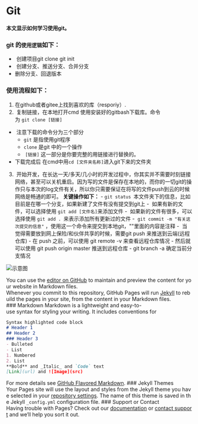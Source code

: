# Git
**本文显示如何学习使用git。**
### **git 的`使用逻辑`如下：**
-  创建项目git clone git init
-  创建分支、推送分支、合并分支
- 删除分支、回退版本
### **使用流程如下：**
1. 在github或者gitee上找到喜欢的库（resporiy）.
2.  复制链接，在本地打开cmd 使用安装好的gitbash下载库。命令为 `git clone [链接]`
-  注意下载的命令分为三个部分 
    - `git` 是指使用git程序 
    - `clone` 是git 中的一个操作
    -  `[链接]` 这一部分是你要完整的用链接进行替换的。
- 下载完成后 在cmd中用`cd [文件夹名称]`进入git下来的文件夹

3.  开始开发，在长达一天/多天/几小时的开发过程中，你其实并不需要时刻链接网络，甚至可以关机重启。因为写的文件是保存在本地的，而你的一切git的操作只与本次的log文件有关，所以你只需要保证在将写的文件push到云的时候网络是畅通的即可。
    **关键操作如下：**
    - `git status `本文件夹下的信息，比如目前是在哪一个分支，如果新建了文件有没有提交到git上
    -  如果有新的文件，可以选择使用 `git add [文件名]`来添加文件
    -  如果新的文件有很多，可以选择使用 `git add . `来表示添加所有更新过的文件
	-  `git commit -m "有关这次提交的信息"` ，使用这一个命令来提交到本地git，""里面的内容是注释
	-  当觉得需要放到网上保险/和伙伴共享的时候，需要git push 来推送到云端(远程仓库)
		- 在 push 之前，可以使用 git remote -v 来查看远程仓库情况
		- 然后就可以使用 git push origin master 推送到远程仓库
- git branch -a 确定当前分支情况 


![示意图](https://bucket-for-things.oss-cn-beijing.aliyuncs.com/Learn/git/git-1.png)



You can use the [editor on GitHub](https://github.com/wsqstar/Learn-git/edit/master/README.md) to maintain and preview the content for your website in Markdown files.
Whenever you commit to this repository, GitHub Pages will run [Jekyll](https://jekyllrb.com/) to rebuild the pages in your site, from the content in your Markdown files.
### Markdown
Markdown is a lightweight and easy-to-use syntax for styling your writing. It includes conventions for
```markdown
Syntax highlighted code block
# Header 1
## Header 2
### Header 3
- Bulleted
- List
1. Numbered
2. List
**Bold** and _Italic_ and `Code` text
[Link](url) and ![Image](src)
```
For more details see [GitHub Flavored Markdown](https://guides.github.com/features/mastering-markdown/).
### Jekyll Themes
Your Pages site will use the layout and styles from the Jekyll theme you have selected in your [repository settings](https://github.com/wsqstar/Learn-git/settings). The name of this theme is saved in the Jekyll `_config.yml` configuration file.
### Support or Contact
Having trouble with Pages? Check out our [documentation](https://help.github.com/categories/github-pages-basics/) or [contact support](https://github.com/contact) and we’ll help you sort it out.

